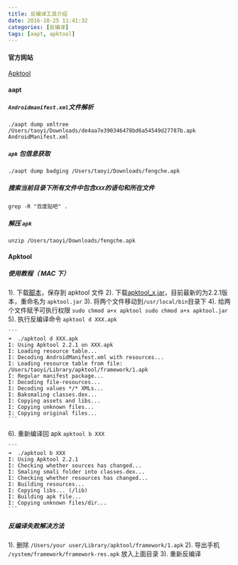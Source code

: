 ```yaml
---
title: 反编译工具介绍
date: 2016-10-25 11:41:32
categories: [反编译]
tags: [aapt, apktool]
---
```



#### 官方网站
[Apktool](https://ibotpeaches.github.io/Apktool/)

#### aapt
##### ``Androidmanifest.xml``文件解析
```
./aapt dump xmltree  /Users/taoyi/Downloads/de4aa7e390346478bd6a54549d27787b.apk AndroidManifest.xml
```

<!--more-->

##### ``apk`` 包信息获取
```
./aapt dump badging /Users/taoyi/Downloads/fengche.apk
```
##### 搜索当前目录下所有文件中包含``XXX``的语句和所在文件
```
grep -R "百度贴吧" .
```
##### 解压 ``apk``
```
unzip /Users/taoyi/Downloads/fengche.apk
```



#### Apktool
##### 使用教程（ MAC 下）
1). 下载[脚本](https://raw.githubusercontent.com/iBotPeaches/Apktool/master/scripts/osx/apktool)，保存到 apktool 文件
2). 下载[apktool_x.jar](https://bitbucket.org/iBotPeaches/apktool/downloads)，目前最新的为2.2.1版本，重命名为 ``apktool.jar``
3). 将两个文件移动到``/usr/local/bin``目录下
4). 给两个文件赋予可执行权限
    ```
    sudo chmod a+x apktool
    sudo chmod a+x apktool.jar
    ```
5). 执行反编译命令
    ```
    apktool d XXX.apk
    ```

    ```
    ➜  ./apktool d XXX.apk
    I: Using Apktool 2.2.1 on XXX.apk
    I: Loading resource table...
    I: Decoding AndroidManifest.xml with resources...
    I: Loading resource table from file: /Users/taoyi/Library/apktool/framework/1.apk
    I: Regular manifest package...
    I: Decoding file-resources...
    I: Decoding values */* XMLs...
    I: Baksmaling classes.dex...
    I: Copying assets and libs...
    I: Copying unknown files...
    I: Copying original files...
    ```
6). 重新编译回 apk
    ```
    apktool b XXX
    ```

    ```
    ➜  ./apktool b XXX
    I: Using Apktool 2.2.1
    I: Checking whether sources has changed...
    I: Smaling smali folder into classes.dex...
    I: Checking whether resources has changed...
    I: Building resources...
    I: Copying libs... (/lib)
    I: Building apk file...
    I: Copying unknown files/dir...
    ```

##### 反编译失败解决方法
1). 删除 ``/Users/your user/Library/apktool/framework/1.apk``
2). 导出手机 ``/system/framework/framework-res.apk`` 放入上面目录
3). 重新反编译
